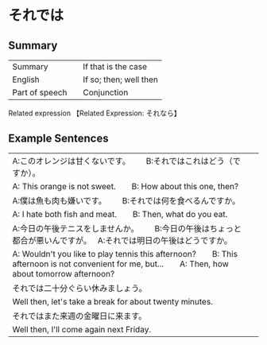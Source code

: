 # それでは

## Summary

<table><tr>   <td>Summary<td>   <td>If that is the case</td><tr><tr>   <td>English<td>   <td>If so; then; well then</td><tr><tr>   <td>Part of speech<td>   <td>Conjunction</td><tr></table><tr>   <td>Related expression<td>   <td>【Related Expression: それなら】</td><tr></table></table>

## Example Sentences

<table><tr><td>A:このオレンジは甘くないです。  B:それではこれはどう（ですか）。<td><tr><tr><td>A: This orange is not sweet.&emsp;&emsp;B: How about this one, then?<td><tr><tr><td>A:僕は魚も肉も嫌いです。  B:それでは何を食べるんですか。<td><tr><tr><td>A: I hate both fish and meat.&emsp;&emsp;B: Then, what do you eat.<td><tr><tr><td>A:今日の午後テニスをしませんか。  B:今日の午後はちょっと都合が悪いんですが。&nbsp;&nbsp;&nbsp;A:それでは明日の午後はどうですか。<td><tr><tr><td>A: Wouldn't you like to play tennis this afternoon?&emsp;&emsp;B: This afternoon is not convenient for me, but...&emsp;&emsp;A: Then, how about tomorrow afternoon?<td><tr><tr><td>それでは二十分ぐらい休みましょう。<td><tr><tr><td>Well then, let's take a break for about twenty minutes.<td><tr><tr><td>それではまた来週の金曜日に来ます。<td><tr><tr><td>Well then, I'll come again next Friday.<td><tr></table>

